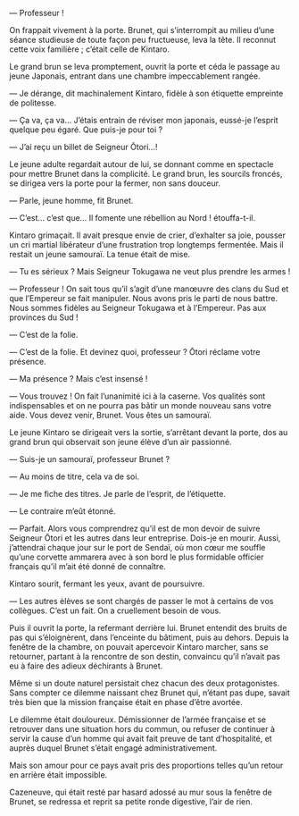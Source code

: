 — Professeur !

On frappait vivement à la porte. Brunet, qui s’interrompit au milieu d’une
séance studieuse de toute façon peu fructueuse, leva la tête. Il reconnut cette
voix familière ; c’était celle de Kintaro.

Le grand brun se leva promptement, ouvrit la porte et céda le passage au jeune
Japonais, entrant dans une chambre impeccablement rangée.

— Je dérange, dit machinalement Kintaro, fidèle à son étiquette empreinte de
politesse.

— Ça va, ça va… J’étais entrain de réviser mon japonais, eussé-je l’esprit
quelque peu égaré. Que puis-je pour toi ?

— J’ai reçu un billet de Seigneur Ōtori…!

Le jeune adulte regardait autour de lui, se donnant comme en spectacle pour
mettre Brunet dans la complicité. Le grand brun, les sourcils froncés, se
dirigea vers la porte pour la fermer, non sans douceur.

— Parle, jeune homme, fit Brunet.

— C’est… c’est que… Il fomente une rébellion au Nord ! étouffa-t-il.

Kintaro grimaçait. Il avait presque envie de crier, d’exhalter sa joie, pousser
un cri martial libérateur d’une frustration trop longtemps fermentée. Mais il
restait un jeune samouraï. La tenue était de mise.

— Tu es sérieux ? Mais Seigneur Tokugawa ne veut plus prendre les armes !

— Professeur ! On sait tous qu’il s’agit d’une manœuvre des clans du Sud et que
l’Empereur se fait manipuler. Nous avons pris le parti de nous battre. Nous
sommes fidèles au Seigneur Tokugawa et à l’Empereur. Pas aux provinces du Sud !

— C’est de la folie.

— C’est de la folie. Et devinez quoi, professeur ? Ōtori réclame votre
présence.

— Ma présence ? Mais c’est insensé !

— Vous trouvez ! On fait l’unanimité ici à la caserne. Vos qualités sont
indispensables et on ne pourra pas bâtir un monde nouveau sans votre aide. Vous
devez venir, Brunet. Vous êtes un samouraï.

Le jeune Kintaro se dirigeait vers la sortie, s’arrêtant devant la porte, dos
au grand brun qui observait son jeune élève d’un air passionné.

— Suis-je un samouraï, professeur Brunet ?

— Au moins de titre, cela va de soi.

— Je me fiche des titres. Je parle de l’esprit, de l’étiquette.

— Le contraire m’eût étonné.

— Parfait. Alors vous comprendrez qu’il est de mon devoir de suivre Seigneur
Ōtori et les autres dans leur entreprise. Dois-je en mourir. Aussi, j’attendrai
chaque jour sur le port de Sendaï, où mon cœur me souffle qu’une corvette 
ammarera avec à son bord le plus formidable officier français qu’il m’ait été
donné de connaître.

Kintaro sourit, fermant les yeux, avant de poursuivre.

— Les autres èlèves se sont chargés de passer le mot à certains de vos
collègues. C’est un fait. On a cruellement besoin de vous.

Puis il ouvrit la porte, la refermant derrière lui. Brunet entendit des bruits
de pas qui s’éloignèrent, dans l’enceinte du bâtiment, puis au dehors. Depuis
la fenêtre de la chambre, on pouvait apercevoir Kintaro marcher, sans se
retourner, partant à la rencontre de son destin, convaincu qu’il n’avait pas
eu à faire des adieux déchirants à Brunet.

Même si un doute naturel persistait chez chacun des deux protagonistes. Sans
compter ce dilemme naissant chez Brunet qui, n’étant pas dupe, savait très bien
que la mission française était en phase d’être avortée.

Le dilemme était douloureux. Démissionner de l’armée française et se retrouver
dans une situation hors du commun, ou refuser de continuer à servir la cause
d’un homme qui avait fait preuve de tant d’hospitalité, et auprès duquel
Brunet s’était engagé administrativement.

Mais son amour pour ce pays avait pris des proportions telles qu’un retour en
arrière était impossible.

Cazeneuve, qui était resté par hasard adossé au mur sous la fenêtre de Brunet,
se redressa et reprit sa petite ronde digestive, l’air de rien.
